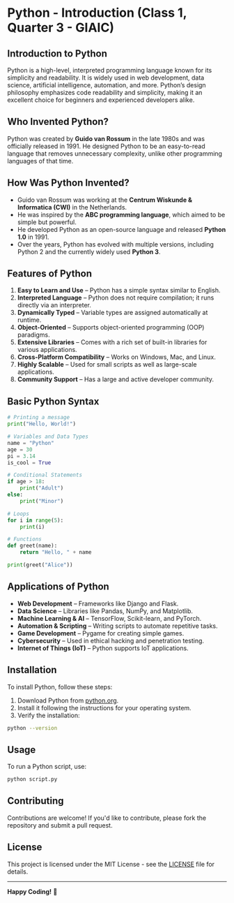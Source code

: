 # Python - Introduction (Class 1, Quarter 3 - GIAIC)

## Introduction to Python
Python is a high-level, interpreted programming language known for its simplicity and readability. It is widely used in web development, data science, artificial intelligence, automation, and more. Python’s design philosophy emphasizes code readability and simplicity, making it an excellent choice for beginners and experienced developers alike.

## Who Invented Python?
Python was created by **Guido van Rossum** in the late 1980s and was officially released in 1991. He designed Python to be an easy-to-read language that removes unnecessary complexity, unlike other programming languages of that time.

## How Was Python Invented?
- Guido van Rossum was working at the **Centrum Wiskunde & Informatica (CWI)** in the Netherlands.
- He was inspired by the **ABC programming language**, which aimed to be simple but powerful.
- He developed Python as an open-source language and released **Python 1.0** in 1991.
- Over the years, Python has evolved with multiple versions, including Python 2 and the currently widely used **Python 3**.

## Features of Python
1. **Easy to Learn and Use** – Python has a simple syntax similar to English.
2. **Interpreted Language** – Python does not require compilation; it runs directly via an interpreter.
3. **Dynamically Typed** – Variable types are assigned automatically at runtime.
4. **Object-Oriented** – Supports object-oriented programming (OOP) paradigms.
5. **Extensive Libraries** – Comes with a rich set of built-in libraries for various applications.
6. **Cross-Platform Compatibility** – Works on Windows, Mac, and Linux.
7. **Highly Scalable** – Used for small scripts as well as large-scale applications.
8. **Community Support** – Has a large and active developer community.

## Basic Python Syntax
```python
# Printing a message
print("Hello, World!")

# Variables and Data Types
name = "Python"
age = 30
pi = 3.14
is_cool = True

# Conditional Statements
if age > 18:
    print("Adult")
else:
    print("Minor")

# Loops
for i in range(5):
    print(i)

# Functions
def greet(name):
    return "Hello, " + name

print(greet("Alice"))
```

## Applications of Python
- **Web Development** – Frameworks like Django and Flask.
- **Data Science** – Libraries like Pandas, NumPy, and Matplotlib.
- **Machine Learning & AI** – TensorFlow, Scikit-learn, and PyTorch.
- **Automation & Scripting** – Writing scripts to automate repetitive tasks.
- **Game Development** – Pygame for creating simple games.
- **Cybersecurity** – Used in ethical hacking and penetration testing.
- **Internet of Things (IoT)** – Python supports IoT applications.

## Installation
To install Python, follow these steps:
1. Download Python from [python.org](https://www.python.org/downloads/).
2. Install it following the instructions for your operating system.
3. Verify the installation:
```sh
python --version
```

## Usage
To run a Python script, use:
```sh
python script.py
```

## Contributing
Contributions are welcome! If you'd like to contribute, please fork the repository and submit a pull request.

## License
This project is licensed under the MIT License - see the [LICENSE](LICENSE) file for details.

---
**Happy Coding!** 🚀

